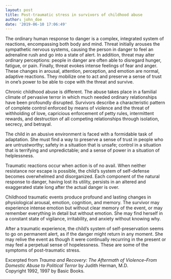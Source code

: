 ```yaml
---
layout: post
title: Post-traumatic stress in survivors of childhood abuse
author: john_doe
date: '2019-06-10 17:06:49'
---
```

The ordinary human response to danger is a complex, integrated system of reactions, encompassing both body and mind. Threat initially arouses the sympathetic nervous systems, causing the person in danger to feel an adrenaline rush and go into a state of alert. In addition, threat may alter ordinary perceptions: people in danger are often able to disregard hunger, fatigue, or pain. Finally, threat evokes intense feelings of fear and anger. These changes in arousal, attention, perception, and emotion are normal, adaptive reactions. They mobilize one to act and preserve a sense of trust in one’s power to be able to cope with the threat and survive.​

Chronic childhood abuse is different. The abuse takes place in a familial climate of pervasive terror in which much needed ordinary relationships have been profoundly disrupted. Survivors describe a characteristic pattern of complete control enforced by means of violence and the threat of withholding of love, capricious enforcement of petty rules, intermittent rewards, and destruction of all competing relationships through isolation, secrecy, and betrayal.

The child in an abusive environment is faced with a formidable task of adaptation. She must find a way to preserve a sense of trust in people who are untrustworthy; safety in a situation that is unsafe; control in a situation that is terrifying and unpredictable; and a sense of power in a situation of helplessness.​

Traumatic reactions occur when action is of no avail. When neither resistance nor escape is possible, the child’s system of self-defense becomes overwhelmed and disorganized. Each component of the natural response to danger, having lost its utility, persists in an altered and exaggerated state long after the actual danger is over.​

Childhood traumatic events produce profound and lasting changes in physiological arousal, emotion, cognition, and memory. The survivor may experience intense emotion but without clear memory of the event, or may remember everything in detail but without emotion. She may find herself in a constant state of vigilance, irritability, and anxiety without knowing why.​

After a traumatic experience, the child’s system of self-preservation seems to go on permanent alert, as if the danger might return in any moment. She may relive the event as though it were continually recurring in the present or may feel a perpetual sense of hopelessness. These are some of the symptoms of post-traumatic stress.​





Excerpted from _Trauma and Recovery: The Aftermath of Violence–From Domestic Abuse to Political Terror_ by Judith Herman, M.D.\
Copyright 1992, 1997 by Basic Books. ​
